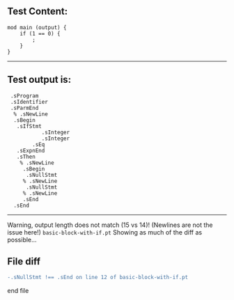 
Test Content: 
-------------------------
```
mod main (output) {
    if (1 == 0) {
        ;
    }
}
```
------------------------
Test output is: 
-------------------------
```
 .sProgram
 .sIdentifier
 .sParmEnd
  % .sNewLine
  .sBegin
   .sIfStmt
           .sInteger
           .sInteger
        .sEq
   .sExpnEnd
   .sThen
    % .sNewLine
     .sBegin
      .sNullStmt
     % .sNewLine
      .sNullStmt
     % .sNewLine
     .sEnd
  .sEnd

```
------------------------
Warning, output length does not match (15 vs 14)!  (Newlines are not the issue here!) `basic-block-with-if.pt`
Showing as much of the diff as possible...

File diff
-------------------------
```diff
-.sNullStmt !== .sEnd on line 12 of basic-block-with-if.pt

```
end file
